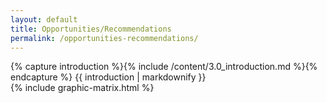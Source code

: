 ```yaml
---
layout: default
title: Opportunities/Recommendations
permalink: /opportunities-recommendations/
---
```


<section class="introduction wrapper content">
{% capture introduction %}{% include /content/3.0_introduction.md %}{% endcapture %}
  {{ introduction | markdownify }}
<div class="fullWidth">
  {% include graphic-matrix.html %}
</div>
</section>
